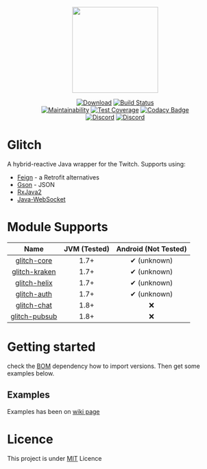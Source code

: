 <p align="center"><img src="https://glitchlib.github.io/assets/img/glitch-mug-typo.svg" height="200"></p>
<p align="center">
    <a href="https://bintray.com/stachu540/GlitchLib/Glitch/_latestVersion"><img src="https://api.bintray.com/packages/stachu540/GlitchLib/Glitch/images/download.svg" alt="Download"></a>
    <a href="https://travis-ci.com/GlitchLib/glitch"><img src="https://travis-ci.com/GlitchLib/glitch.svg" alt="Build Status"></a><br>
    <a href="https://codeclimate.com/github/GlitchLib/glitch/maintainability"><img src="https://api.codeclimate.com/v1/badges/64d5418e82673e076bc6/maintainability" alt="Maintainability"></a>
    <a href="https://codeclimate.com/github/GlitchLib/glitch/test_coverage"><img src="https://api.codeclimate.com/v1/badges/64d5418e82673e076bc6/test_coverage" alt="Test Coverage"></a>
    <a href="https://www.codacy.com/app/GlitchLib/glitch?utm_source=github.com&amp;utm_medium=referral&amp;utm_content=GlitchLib/glitch&amp;utm_campaign=Badge_Grade"><img src="https://api.codacy.com/project/badge/Grade/752be0bdadda4598ae9336d5681bc370" alt="Codacy Badge"></a><br>
    <a href="https://discord.gg/jy9BKGq"><img src="https://discordapp.com/api/guilds/325552783787032576/widget.png" alt="Discord"></a>
    <a href="https://discord.gg/nJJ2fDM"><img src="https://discordapp.com/api/guilds/488285226452385792/widget.png" alt="Discord"></a>
</p>

# Glitch
A hybrid-reactive Java wrapper for the Twitch. Supports using:

* [Feign](https://github.com/OpenFeign/feign) - a Retrofit alternatives
* [Gson](https://github.com/google/gson) - JSON
* [RxJava2](http://reactivex.io/)
* [Java-WebSocket](https://tootallnate.github.io/Java-WebSocket/)

# Module Supports
| Name | JVM (Tested) | Android (Not Tested) | 
|:---:|:---:|:---:|
| [glitch-core](core) | 1.7+ | ✔ (unknown) |
| [glitch-kraken](kraken) | 1.7+ | ✔ (unknown) |
| [glitch-helix](helix) | 1.7+ | ✔ (unknown) |
| [glitch-auth](auth) | 1.7+ | ✔ (unknown) |
| [glitch-chat](chat) | 1.8+ | ❌ |
| [glitch-pubsub](pubsub) | 1.8+ | ❌ |

# Getting started

check the [BOM](./BOM) dependency how to import versions. Then get some examples below.

## Examples 

Examples has been on [wiki page](./wiki)

# Licence

This project is under [MIT](LICENCE.md) Licence
